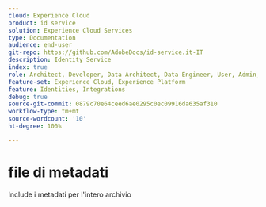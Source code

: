 ```yaml
---
cloud: Experience Cloud
product: id service
solution: Experience Cloud Services
type: Documentation
audience: end-user
git-repo: https://github.com/AdobeDocs/id-service.it-IT
description: Identity Service
index: true
role: Architect, Developer, Data Architect, Data Engineer, User, Admin, Leader
feature-set: Experience Cloud, Experience Platform
feature: Identities, Integrations
debug: true
source-git-commit: 0879c70e64ceed6ae0295c0ec09916da635af310
workflow-type: tm+mt
source-wordcount: '10'
ht-degree: 100%

---
```



# file di metadati

Include i metadati per l&#39;intero archivio
